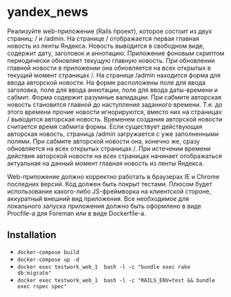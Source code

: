 # yandex_news
Реализуйте web-приложение (Rails проект), которое состоит из двух страниц: / и /admin. На странице / отображается первая главная новость из ленты Яндекса. Новость выводится в свободном виде, содержит дату, заголовок и аннотацию. Приложение фоновым скриптом периодически обновляет текущую главную новость. При обновлении главной новости в приложении она обновляется на всех открытых в текущий момент страницах /.
На странице /admin находится форма для ввода авторской новости. На форме расположены поле для ввода заголовка, поле для ввода аннотации, поле для ввода даты-времени и сабмит. Форма содержит разумные валидации. При сабмите авторская новость становится главной до наступления заданного времени. Т.е. до этого времени прочие новости игнорируются, вместо них на страницах / выводится авторская новость. Временем создания авторской новости считается время сабмита формы. Если существует действующая авторская новость, страница /admin загружается с уже заполненными полями. При сабмите авторской новости она, конечно же, сразу обновляется на всех открытых страницах /. При истечении времени действия авторской новости на всех страницах начинает отображаться актуальная на данный момент главная новость из ленты Яндекса.

Web-приложение должно корректно работать в браузерах IE и Chrome последних версий. Код должен быть покрыт тестами. Плюсом будет использование какого-либо JS-фреймворка на клиентской стороне, аккуратный внешний вид приложения.
Все необходимое для локального запуска приложения должно быть оформлено в виде Procfile-а для Foreman или в виде Dockerfile-а.


## Installation
* `docker-compose build`
* `docker-compose up -d`
* `docker exec testwork_web_1  bash -l -c "bundle exec rake db:migrate"`
* `docker exec testwork_web_1  bash -l -c "RAILS_ENV=test && bundle exec rspec spec"`
